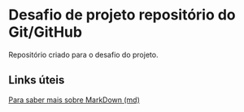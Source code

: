 # Desafio de projeto repositório do Git/GitHub
Repositório criado para o desafio do projeto.

## Links úteis
[Para saber mais sobre MarkDown (md)](https://www.markdownguide.org)
